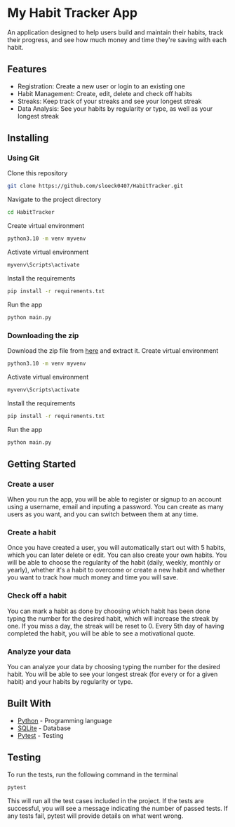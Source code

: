 # My Habit Tracker App
An application designed to help users build and maintain their habits, track their progress, and see how much money and time they're saving with each habit.

## Features
* Registration: Create a new user or login to an existing one
* Habit Management: Create, edit, delete and check off habits
* Streaks: Keep track of your streaks and see your longest streak
* Data Analysis: See your habits by regularity or type, as well as your longest streak

## Installing

### Using Git
Clone this repository
```bash
git clone https://github.com/sloeck0407/HabitTracker.git
```
Navigate to the project directory
```bash
cd HabitTracker
```
Create virtual environment
```bash
python3.10 -m venv myvenv
```
Activate virtual environment
```bash
myvenv\Scripts\activate
```
Install the requirements
```bash
pip install -r requirements.txt
```
Run the app
```bash
python main.py
```

### Downloading the zip
Download the zip file from [here](https://github.com/sloeck0407/HabitTracker) and extract it.
Create virtual environment
```bash
python3.10 -m venv myvenv
```
Activate virtual environment
```bash
myvenv\Scripts\activate
```
Install the requirements
```bash
pip install -r requirements.txt
```
Run the app
```bash
python main.py
```

## Getting Started
### Create a user
When you run the app, you will be able to register or signup to an account using a username, email and inputing a password. You can create as many users as you want, and you can switch between them at any time.

### Create a habit
Once you have created a user, you will automatically start  out with 5 habits, which you can later delete or edit. You can also create your own habits. You will be able to choose the regularity of the habit (daily, weekly, monthly or yearly), whether it's a habit to overcome or create a new habit and whether you want to track how much money and time you will save. 

### Check off a habit
You can mark a habit as done by choosing which habit has been done typing the number for the desired habit, which will increase the streak by one. If you miss a day, the streak will be reset to 0. Every 5th day of having completed the habit, you will be able to see a motivational quote.

### Analyze your data
You can analyze your data by choosing typing the number for the desired habit. You will be able to see your longest streak (for every or for a given habit) and your habits by regularity or type. 

## Built With
* [Python](https://www.python.org/) - Programming language
* [SQLite](https://www.sqlite.org/index.html) - Database
* [Pytest](https://docs.pytest.org/en/stable/) - Testing

## Testing
To run the tests, run the following command in the terminal
```bash
pytest
```
This will run all the test cases included in the project. If the tests are successful, you will see a message indicating the number of passed tests. If any tests fail, pytest will provide details on what went wrong.

